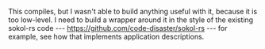 This compiles, but I wasn't able to build anything useful with it, because it is too low-level. I need to build a wrapper around it in the style of the existing sokol-rs code --- https://github.com/code-disaster/sokol-rs --- for example, see how that implements application descriptions.
